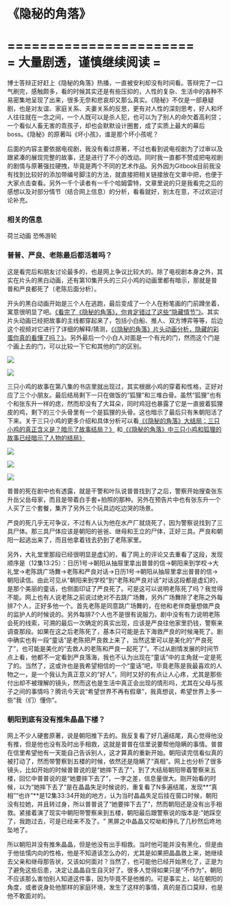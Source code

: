 # 《隐秘的角落》

=======================  
= 大量剧透，谨慎继续阅读  =  
=======================



博士答辩正好赶上《隐秘的角落》热播，一直被安利却没有时间看。答辩完了一口气刷完，感触颇多，看的时候其实还是有些压抑的，人性的复杂、生活中的各种不易密集地呈现了出来，很多无奈和悲哀却又那么真实。《隐秘》不仅是一部悬疑剧，也是对友谊、家庭关系、夫妻关系的反思，更有对人性的深刻思考，好人和坏人往往就在一念之间，一个人既可以是杀人犯，也可以为了别人的命欠着高利贷；一个看似人畜无害的乖孩子，却也会默默设计圈套，成了实质上最大的幕后boss。《隐秘》的原著叫《坏小孩》，谁是那个坏小孩呢？

后面的内容主要依据电视剧，我没有看过原著，不过也看到说电视剧为了过审以及跟紧凑的展现完整的故事，还是进行了不小的改动。同时我一直都不赞成把电视剧的剧情与原著强拉硬拽，毕竟是两个不同的艺术作品。另外因为Gitbook目前我没有找到比较好的添加带编号脚注的方法，就直接把相关链接放在文章中把，也便于大家点击查看。另外一千个读者有一千个哈姆雷特，文章里说的只是我看完之后的感想以及对部分情节（结合网上信息）的分析，看看就好，别太在意，不过欢迎讨论补充。

### 相关的信息

荷兰动画 恐怖游轮



### 普普、严良、老陈最后都活着吗？

这是看完后和朋友讨论最多的，也是网上争议比较大的。除了电视剧本身之外，其实在片头的黑白动画，还有第10集开头的三只小鸡的动画里都有暗示，那就是普普和严良都死了（老陈后面分析）。

开头的黑白动画开始是三个人在逃跑，最后变成了一个人在粉笔画的门前蹲坐着，寓意很明显了吧。[《看完了《隐秘的角落》，你肯定错过了这些“隐藏情节”》](https://zhuanlan.zhihu.com/p/151462629)。其实片头动画已经把故事的主线都穿起来了，包括小白船、推人、双方博弈等等，后边这个视频对它进行了详细的解释/猜测，[《《隐秘的角落》片头动画分析，隐藏的彩蛋你真的看懂了吗？》](https://www.bilibili.com/video/av838745088/)。另外最后一个小白人对面是一个有光的门，然而这个门是个画上去的门，可以比较一下它和其他的门的区别。

![](.gitbook/assets/image%20%284%29.png)

![](.gitbook/assets/image%20%285%29.png)

三只小鸡的故事在第八集的书店里就出现过，其实根据小鸡的穿着和性格，正好对应了三个小朋友。最后结局剩下一只在做饭的“狐狸”和三堆白骨。虽然“狐狸”也有个和张东升一样的痣，然而却没有了大耳朵，同时鸡冠也暴露了它是一直披着狐狸皮的鸡，剩下的三个头骨里有一个是狐狸的头骨。这也暗示了最后只有朱朝阳活了下来。关于三只小鸡的更多介绍和具体分析可以看[《《隐秘的角落》大结局：三只小鸡的真正含义是？暗示了故事结局？》](https://xw.qq.com/cmsid/20200629A0PJNH00) 和[《《隐秘的角落》中三只小鸡和狐狸的故事已经暗示了人物的结局》](https://xw.qq.com/cmsid/20200628A0BYDY00)

![](.gitbook/assets/image%20%281%29.png)

![](.gitbook/assets/image%20%282%29.png)

![](.gitbook/assets/image%20%283%29.png)

普普的死在剧中也有透露，就是干警和叶队说普普找到了之后，警察开始搜查张东升岳父岳母家，而且是带着白手套+拍照的那种。另外在预告片中也有张东升一个人买了三个套餐，集齐了另外三个玩具边吃边哭的场景。

严良的死几乎无可争议，不过有人认为他在水产厂就烧死了，因为警察说找到了三具尸体。那三具尸体应该是朝阳的爸爸、继母和王立的尸体，正好三具。严良和朝阳一起逃出来了，而且他拿着钱去扔到了老陈家里。

另外，大礼堂里那段已经很明显是虚幻的，看了网上的评论又去重看了这段，发现顺序是（12集13:25）：日历1号-&gt;朝阳从抽屉里拿出普普的信-&gt;朝阳来到学校-&gt;大礼堂-&gt;老陈跳广场舞-&gt;老陈和严良对话-&gt;日历1号-&gt;朝阳从抽屉里拿出普普的信-&gt;朝阳读信。由此可见从“朝阳来到学校”到“老陈和严良对话”对话这段都是虚幻的，是那个美丽的童话，也侧面印证了严良死了。可是这可以说明老陈死了吗？我觉得不能。网上也有人说老陈之前说过绝对不去跳广场舞，另外广场舞除了老陈之外每排7个人，正好多他一个。首先老陈是同意跳广场舞的，在他和老伴商量想做严良的监护人的时候说的。另外每排7个人也不是很有说服力。剧中没有有力说明老陈会死的线索，可溯的最后一次确定的真实出现，应该是严良往他家里扔钱，警察来调查那段。如果在这之后老陈死了，基本只可能是去下海救严良的时候淹死了。剧中确实也有一段“童话”是老陈把严良救上来了，当然这里可以是美化的“严良死了”，也可能是美化的“去救人的老陈和严良一起死了”。不过从剧情发展的时间节点上看，他都不一定看到严良落海，我也不认为出现在“童话”中的主角就一定是死了的。当然了，这或许也是我希望相信的一个“童话”吧，毕竟老陈是我最喜欢的人物之一，是一个我认为真正意义的“好人”，同时又好的有点让人心疼，尤其是那些付出却不被理解的镜头，然而这也是生活中真正会出现的情形吗，尤其在父母与孩子之间的事情吗？腾讯今天说“希望世界不再有假章”，我真想说，希望世界上多一些“我（们）懂你”。

### 朝阳到底有没有推朱晶晶下楼？

网上不少人硬套原著，说是朝阳推下去的。我反复看了好几遍结尾，真心觉得他没有推，但是他也没有及时出手相救，这就是普普在信里说要帮他隐瞒的事情。普普在信里希望他有一天能自己告诉别人，这才算真的重新开始。朝阳读完信看似真的被打动了，然而带警察到五楼的时候，依然还是隐瞒了“真相”。网上也分析了很多镜头，比如开始的时候普普说的是“她摔下去了”，到了大结局朝阳带着警察来五楼，回忆中普普说的是“她要摔下去了”，一字之差，信息量很大。刚开始看的时候，以为“她摔下去了”是在晶晶失足时候说的，重复看了N多遍结尾，发现**“真相”“也许”**是12集33:34开始的地方，认为当时晶晶失足后挂在窗口时候，朝阳没有拉她，并且转过身，所以普普说了“她要摔下去了”，然而朝阳还是没有出手相救。紧接着演了现实中朝阳带警察来到五楼，朝阳最后跟警察说的版本是:"她踩空了，我跑过去，可是已经来不及了。" 黑屏之中晶晶又哎呦和挣扎了几秒然后咚地坠地了。

所以朝阳并没有推朱晶晶，但是他没有出手相救。当时他可能并没有黑化，但是由于他怯懦内向的性格，他是不知道该怎么办的，尤其是如果把晶晶救上来，她继续去父亲和继母那告状，又该如何面对？当然了，也可能他已经开始黑化了，正是为了避免这些后患，决定让晶晶自生自灭好了。很多人觉得如果只是“不作为”，朝阳不应该那么害怕别人知道这件事，因为毕竟不是他推的。可是事实上，站在朝阳的角度，或者说身处他那样的家庭环境，发生了这样的事情，真的是百口莫辩，也是他不敢面对的。

